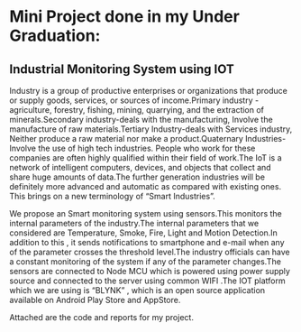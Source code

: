 # Mini Project done in my Under Graduation:
    
## Industrial Monitoring System using IOT   
     
Industry  is a group of productive enterprises or organizations that produce or supply goods, services, or sources of income.Primary industry -agriculture, forestry, fishing, mining, quarrying, and the extraction of minerals.Secondary industry-deals with the manufacturing, Involve the manufacture of raw materials.Tertiary Industry-deals with Services industry, Neither produce a raw material nor make a product.Quaternary Industries-Involve the use of high tech industries. People who work for these companies are often highly qualified within their field of work.The IoT is a network of intelligent computers, devices, and objects that collect and share huge amounts of data.The further generation industries will be definitely more advanced and automatic as compared with existing ones. This brings on a new terminology of “Smart Industries”.

We propose an Smart monitoring system using sensors.This monitors the internal parameters of the industry.The internal parameters that we considered are Temperature, Smoke, Fire, Light and Motion Detection.In addition to this , it sends notifications to smartphone and e-mail when any of the parameter crosses the threshold level.The industry officials can have a constant monitoring of the system if any of the parameter changes.The sensors are connected to Node MCU which is powered using power supply source and connected to the server using common WIFI .The  IOT platform which we are using is “BLYNK” , which is an open source application available on Android Play Store and AppStore.

Attached are the code and reports for my project.
           